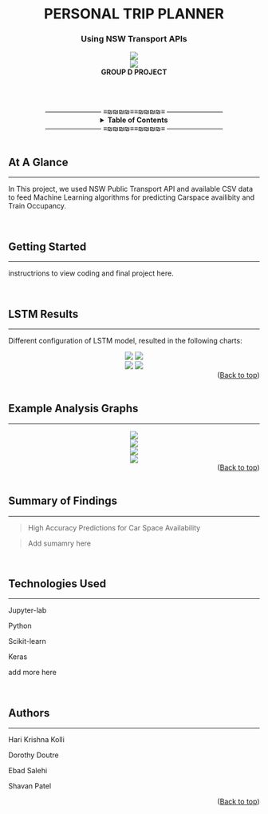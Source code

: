 <div id="top"></div>

<h1 align="center">PERSONAL TRIP PLANNER</h1>
<h3 align="center">Using NSW Transport APIs </h3>

<div align="center">  
    <section><img src="Images/logo2.jpg"/></section>
    <section><img src="Images/QR-code.png"/></section>
    <section> <b> GROUP D PROJECT </b> </section>
</div>



<br><br>
<div align="center">
———————— ≡₪₪₪₪≡≡₪₪₪₪≡ ————————
<br>
<!-- TABLE OF CONTENTS -->
<details align="center">
  <summary> <b>Table of Contents</b></summary>
  <ul>
        <li><a href="#Glance"> At A Glance</a> </li>   
        <li><a href="#GettingStarted">Getting Started</a></li>
        <li><a href="#LSTM"> LSTM Results</a></li>
        <li><a href="#Graphs">Analysis Graphs</a></li>  
        <li><a href="#Summary">Summary</a></li>    
        <li><a href="#Tech">Technologies Used</a></li>
        <li><a href="#Authors">Authors</a></li>
  </ul>
</details>
———————— ≡₪₪₪₪≡≡₪₪₪₪≡ ————————
</div><br>

<div id="Glance">

## At A Glance    
<hr>
    
In This project, we used NSW Public Transport API and available CSV data to feed Machine Learning algorithms for predicting Carspace availibity and Train Occupancy. 

</div><br>


<div id="GettingStarted">
    
## Getting Started
<hr>
    
instructrions to view coding and final project here.
      
</div><br>




<div id="LSTM">
    
## LSTM Results
<hr>

Different configuration of LSTM model, resulted in the following charts:
<div align="center">  
    <section>
        <img src="Findings/carspaces.png"/>
        <img src="Findings/carspaces_180_90.png"/>
    </section>
    <section>
        <img src="Findings/carspaces_300_10.png"/>
        <img src="Findings/carspaces_forecast.png"/>
    </section>
</div>
    
<div align="right">(<a href="#top">Back to top</a>)</div>
</div><br>



<div id="Graphs">
    
## Example Analysis Graphs
<hr>

<div align="center">  
    <section><img src="Images/elbow_1.png"/></section>
    <section><img src="Images/carspace_1.png"/></section>
    <section><img src="Images/carspace_2.png"/></section>
    <section><img src="Images/carspace_3.png"/></section>
</div>
    

<div align="right">(<a href="#top">Back to top</a>)</div>
    
</div><br>


<div id="Summary">

## Summary of Findings
<hr>
    
> High Accuracy Predictions for Car Space Availability

> Add sumamry here

    
</div><br>


<div id="Tech">
    
## Technologies Used
<hr>  
    
Jupyter-lab

Python
    
Scikit-learn
    
Keras

add more here

</div><br>

<div id="Authors">
    
## Authors
<hr>
    
Hari Krishna Kolli

Dorothy Doutre

Ebad Salehi

Shavan Patel

<div align="right">(<a href="#top">Back to top</a>)</div>
    
</div><br>